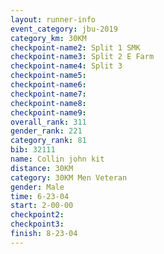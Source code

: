 ```yaml
---
layout: runner-info 
event_category: jbu-2019 
category_km: 30KM 
checkpoint-name2: Split 1 SMK 
checkpoint-name3: Split 2 E Farm 
checkpoint-name4: Split 3 
checkpoint-name5: 
checkpoint-name6: 
checkpoint-name7: 
checkpoint-name8: 
checkpoint-name9: 
overall_rank: 311
gender_rank: 221
category_rank: 81
bib: 32111
name: Collin john kit
distance: 30KM
category: 30KM Men Veteran
gender: Male
time: 6-23-04
start: 2-00-00
checkpoint2: 
checkpoint3: 
finish: 8-23-04
---
```

